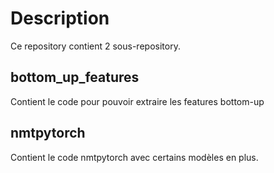 # Description
Ce repository contient 2 sous-repository.

## bottom_up_features
Contient le code pour pouvoir extraire les features bottom-up
## nmtpytorch
Contient le code nmtpytorch avec certains modèles en plus.

